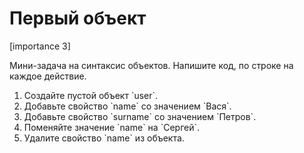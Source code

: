 # Первый объект

[importance 3]

Мини-задача на синтаксис объектов. Напишите код, по строке на каждое действие.
<ol>
<li>Создайте пустой объект `user`.</li>
<li>Добавьте свойство `name` со значением `Вася`.</li>
<li>Добавьте свойство `surname` со значением `Петров`.</li>
<li>Поменяйте значение `name` на `Сергей`.</li>
<li>Удалите свойство `name` из объекта.</li>
</ol>

